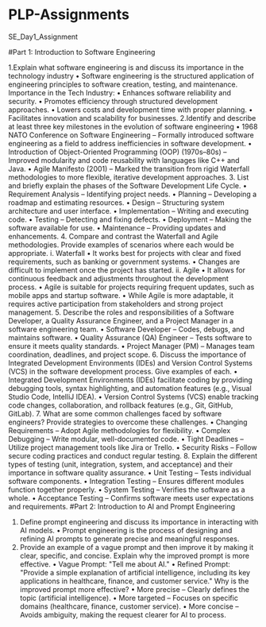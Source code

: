 # PLP-Assignments
SE_Day1_Assignment

#Part 1: Introduction to Software Engineering

1.Explain what software engineering is and discuss its importance in the technology industry
•	Software engineering is the structured application of engineering principles to software creation, testing, and maintenance.
Importance in the Tech Industry:
•	Enhances software reliability and security.
•	Promotes efficiency through structured development approaches.
•	Lowers costs and development time with proper planning.
•	Facilitates innovation and scalability for businesses.
2.Identify and describe at least three key milestones in the evolution of software engineering
•	1968 NATO Conference on Software Engineering – Formally introduced software engineering as a field to address inefficiencies in software development.
•	Introduction of Object-Oriented Programming (OOP) (1970s–80s) – Improved modularity and code reusability with languages like C++ and Java.
•	Agile Manifesto (2001) – Marked the transition from rigid Waterfall methodologies to more flexible, iterative development approaches.
3. List and briefly explain the phases of the Software Development Life Cycle.
•	Requirement Analysis – Identifying project needs.
•	Planning – Developing a roadmap and estimating resources.
•	Design – Structuring system architecture and user interface.
•	Implementation – Writing and executing code.
•	Testing – Detecting and fixing defects.
•	Deployment – Making the software available for use.
•	Maintenance – Providing updates and enhancements.
4. Compare and contrast the Waterfall and Agile methodologies. Provide examples of scenarios where each would be appropriate.
i.	Waterfall
•	 It works best for projects with clear and fixed requirements, such as banking or government systems.
•	 Changes are difficult to implement once the project has started.
ii.	Agile
•	It allows for continuous feedback and adjustments throughout the development process.
•	Agile is suitable for projects requiring frequent updates, such as mobile apps and startup software.
•	While Agile is more adaptable, it requires active participation from stakeholders and strong project management.
5. Describe the roles and responsibilities of a Software Developer, a Quality Assurance Engineer, and a Project Manager in a software engineering team.
•	Software Developer – Codes, debugs, and maintains software.
•	Quality Assurance (QA) Engineer – Tests software to ensure it meets quality standards.
•	Project Manager (PM) – Manages team coordination, deadlines, and project scope.
6. Discuss the importance of Integrated Development Environments (IDEs) and Version Control Systems (VCS) in the software development process. Give examples of each.
•	Integrated Development Environments (IDEs) facilitate coding by providing debugging tools, syntax highlighting, and automation features (e.g., Visual Studio Code, IntelliJ IDEA).
•	Version Control Systems (VCS) enable tracking code changes, collaboration, and rollback features (e.g., Git, GitHub, GitLab).
7. What are some common challenges faced by software engineers? Provide strategies to overcome these challenges.
•	Changing Requirements – Adopt Agile methodologies for flexibility.
•	Complex Debugging – Write modular, well-documented code.
•	Tight Deadlines – Utilize project management tools like Jira or Trello.
•	Security Risks – Follow secure coding practices and conduct regular testing.
8. Explain the different types of testing (unit, integration, system, and acceptance) and their importance in software quality assurance.
•	Unit Testing – Tests individual software components.
•	Integration Testing – Ensures different modules function together properly.
•	System Testing – Verifies the software as a whole.
•	Acceptance Testing – Confirms software meets user expectations and requirements.
#Part 2: Introduction to AI and Prompt Engineering
1.	Define prompt engineering and discuss its importance in interacting with AI models.
•	Prompt engineering is the process of designing and refining AI prompts to generate precise and meaningful responses.
2.	Provide an example of a vague prompt and then improve it by making it clear, specific, and concise. Explain why the improved prompt is more effective.
•	Vague Prompt: "Tell me about AI."
•	Refined Prompt: "Provide a simple explanation of artificial intelligence, including its key applications in healthcare, finance, and customer service."
Why is the improved prompt more effective?
•	More precise – Clearly defines the topic (artificial intelligence).
•	More targeted – Focuses on specific domains (healthcare, finance, customer service).
•	More concise – Avoids ambiguity, making the request clearer for AI to process.








